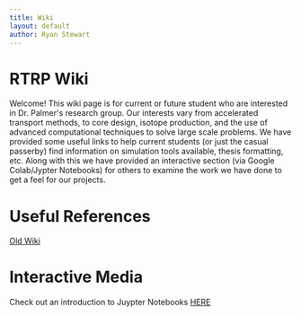 ```yaml
---
title: Wiki
layout: default
author: Ryan Stewart
---
```


# RTRP Wiki

Welcome!
This wiki page is for current or future student who are interested in Dr. Palmer's research group.
Our interests vary from accelerated transport methods, to core design, isotope production, and the use of advanced computational techniques to solve large scale problems.
We have provided some useful links to help current students (or just the casual passerby) find information on simulation tools available, thesis formatting, etc.
Along with this we have provided an interactive section (via Google Colab/Jypter Notebooks) for others to examine the work we have done to get a feel for our projects.

# Useful References

[Old Wiki](./old_wiki/index.md)

# Interactive Media

Check out an introduction to Juypter Notebooks [HERE](./interactive/juypter_intro.ipynb)
